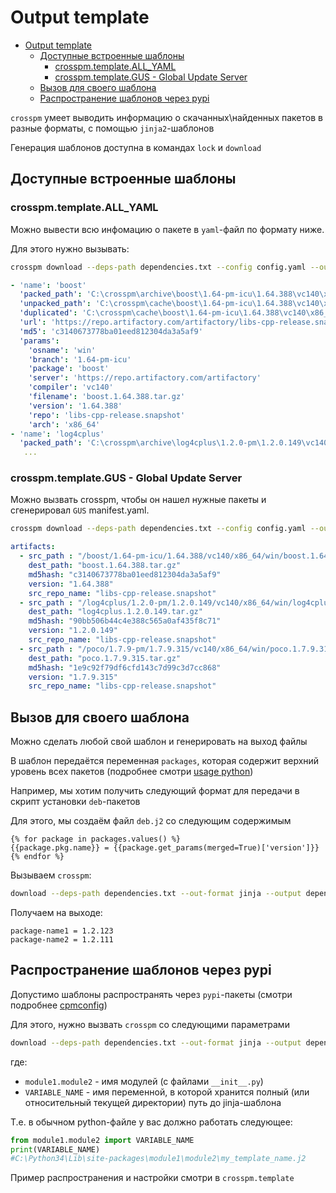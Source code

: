 Output template
===============
<!--ts-->
   * [Output template](./docs/config/output-template.md#output-template)
      * [Доступные встроенные шаблоны](./docs/config/output-template.md#доступные-встроенные-шаблоны)
         * [crosspm.template.ALL_YAML](./docs/config/output-template.md#crosspmtemplateall_yaml)
         * [crosspm.template.GUS - Global Update Server](./docs/config/output-template.md#crosspmtemplategus---global-update-server)
      * [Вызов для своего шаблона](./docs/config/output-template.md#вызов-для-своего-шаблона)
      * [Распространение шаблонов через pypi](./docs/config/output-template.md#распространение-шаблонов-через-pypi)

<!-- Added by: aburov, at: 2019-01-16T16:32+07:00 -->

<!--te-->

`crosspm` умеет выводить информацию о скачанных\найденных пакетов в разные форматы, с помощью `jinja2`-шаблонов

Генерация шаблонов доступна в командах `lock` и `download`


## Доступные встроенные шаблоны
### crosspm.template.ALL_YAML
Можно вывести всю инфомацию о пакете в `yaml`-файл по формату ниже.

Для этого нужно вызывать:
```bash
crosspm download --deps-path dependencies.txt --config config.yaml --out-format jinja --output yaml.yaml --output-template crosspm.template.ALL_YAML
```

```yaml
- 'name': 'boost'
  'packed_path': 'C:\crosspm\archive\boost\1.64-pm-icu\1.64.388\vc140\x86_64\win\boost.1.64.388.tar.gz'
  'unpacked_path': 'C:\crosspm\cache\boost\1.64-pm-icu\1.64.388\vc140\x86_64\win'
  'duplicated': 'C:\crosspm\cache\boost\1.64-pm-icu\1.64.388\vc140\x86_64\win'
  'url': 'https://repo.artifactory.com/artifactory/libs-cpp-release.snapshot/boost/1.64-pm-icu/1.64.388/vc140/x86_64/win/boost.1.64.388.tar.gz'
  'md5': 'c3140673778ba01eed812304da3a5af9'
  'params':
    'osname': 'win'
    'branch': '1.64-pm-icu'
    'package': 'boost'
    'server': 'https://repo.artifactory.com/artifactory'
    'compiler': 'vc140'
    'filename': 'boost.1.64.388.tar.gz'
    'version': '1.64.388'
    'repo': 'libs-cpp-release.snapshot'
    'arch': 'x86_64'
- 'name': 'log4cplus'
  'packed_path': 'C:\crosspm\archive\log4cplus\1.2.0-pm\1.2.0.149\vc140\x86_64\win\log4cplus.1.2.0.149.tar.gz'
   ...
```
### crosspm.template.GUS - Global Update Server
Можно вызвать crosspm, чтобы он нашел нужные пакеты и сгенерировал `GUS` manifest.yaml.

```bash
crosspm download --deps-path dependencies.txt --config config.yaml --out-format jinja --output yaml.yaml --output-template crosspm.template.GUS
```

```yaml
artifacts:
  - src_path : "/boost/1.64-pm-icu/1.64.388/vc140/x86_64/win/boost.1.64.388.tar.gz"
    dest_path: "boost.1.64.388.tar.gz"
    md5hash: "c3140673778ba01eed812304da3a5af9"
    version: "1.64.388"
    src_repo_name: "libs-cpp-release.snapshot"
  - src_path : "/log4cplus/1.2.0-pm/1.2.0.149/vc140/x86_64/win/log4cplus.1.2.0.149.tar.gz"
    dest_path: "log4cplus.1.2.0.149.tar.gz"
    md5hash: "90bb506b44c4e388c565a0af435f8c71"
    version: "1.2.0.149"
    src_repo_name: "libs-cpp-release.snapshot"
  - src_path : "/poco/1.7.9-pm/1.7.9.315/vc140/x86_64/win/poco.1.7.9.315.tar.gz"
    dest_path: "poco.1.7.9.315.tar.gz"
    md5hash: "1e9c92f79df6cfd143c7d99c3d7cc868"
    version: "1.7.9.315"
    src_repo_name: "libs-cpp-release.snapshot"
```

## Вызов для своего шаблона
Можно сделать любой свой шаблон и генерировать на выход файлы

В шаблон передаётся переменная `packages`, которая содержит верхний уровень всех пакетов (подробнее смотри [usage python](../usage/USAGE-PYTHON))

Например, мы хотим получить следующий формат для передачи в скрипт установки `deb`-пакетов

Для этого, мы создаём файл `deb.j2` со следующим содержимым

```
{% for package in packages.values() %}
{{package.pkg.name}} = {{package.get_params(merged=True)['version']}}
{% endfor %}
```

Вызываем `crosspm`:

```bash
download --deps-path dependencies.txt --out-format jinja --output depends.txt --output-template /path/to/template/deb.j2
```

Получаем на выходе:

```
package-name1 = 1.2.123
package-name2 = 1.2.111
```


## Распространение шаблонов через pypi
Допустимо шаблоны распространять через `pypi`-пакеты (смотри подробнее [cpmconfig](../cpmconfig))

Для этого, нужно вызвать `crosspm` со следующими параметрами

```bash
download --deps-path dependencies.txt --out-format jinja --output depends.txt --output-template module1.module2.VARIABLE_NAME
```

где:
- `module1.module2` - имя модулей (с файлами `__init__.py`)
- `VARIABLE_NAME` - имя переменной, в которой хранится полный (или относительный текущей директории) путь до jinja-шаблона

Т.е. в обычном python-файле у вас должно работать следующее:
```python
from module1.module2 import VARIABLE_NAME
print(VARIABLE_NAME)
#C:\Python34\Lib\site-packages\module1\module2\my_template_name.j2
```

Пример распространения и настройки смотри в `crosspm.template`
